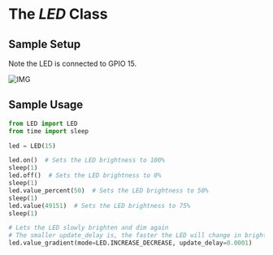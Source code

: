 # The *LED* Class

## Sample Setup

Note the LED is connected to GPIO 15.

![IMG](https://projects-static.raspberrypi.org/projects/getting-started-with-the-pico/725a421f3b51a5674c539d6953db5f1892509475/en/images/single_LED.png)

## Sample Usage

```python
from LED import LED
from time import sleep

led = LED(15)

led.on()  # Sets the LED brightness to 100%
sleep(1)
led.off()  # Sets the LED brightness to 0%
sleep(1)
led.value_percent(50)  # Sets the LED brightness to 50%
sleep(1)
led.value(49151)  # Sets the LED brightness to 75%
sleep(1)

# Lets the LED slowly brighten and dim again
# The smaller update_delay is, the faster the LED will change in brightness
led.value_gradient(mode=LED.INCREASE_DECREASE, update_delay=0.0001)

```
